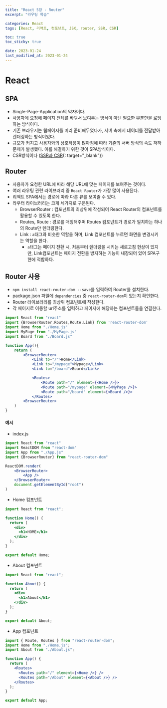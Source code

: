 ```yaml
---
title: "React 5장 - Router"
excerpt: "라우팅 학습"

categories: React
tags: [React, 리액트, 컴포넌트, JSX, router, SSR, CSR]

toc: true
toc_sticky: true

date: 2023-01-24
last_modified_at: 2023-01-24
---
```


# React

## SPA

- Single-Page-Application의 약자이다.
- 사용자에 요청에 페이지 전체를 바꿔서 보여주는 방식이 아닌 필요한 부분만을 로딩하는 방식이다.
- 기존 브라우저는 웹페이지를 미리 준비해두었다가, 서버 측에서 데이터를 전달받아 렌더링하는 방식이었다.
- 규모가 커지고 사용자와의 상호작용이 많아짐에 따라 기존의 서버 방식의 속도 저하 문제가 발생했다. 이를 해결하기 위한 것이 SPA방식이다.
- CSR방식이다 ([SSR과 CSR](https://choigirang.github.io/CS/3-CS-SSR%EA%B3%BC-CSR/){: target="\_blank"})

## Router

- 사용자가 요청한 URL에 따라 해당 URL에 맞는 페이지를 보여주는 것이다.
- 여러 라우팅 관련 라이브러리 중 `React Router`가 가장 많이 사용된다.
- 리액트 SPA에서는 경로에 따라 다른 뷰를 보여줄 수 있다.
- 라우터 라이브러리는 크게 세가지로 구분된다.
  - BrowserRouter : 컴포넌트의 최상위에 작성되어 React Router의 컴포넌트를 활용할 수 있도록 한다.
  - Routes, Route : 경로를 매칭해주며 Routes 컴포넌트가 경로가 일치하는 하나의 Route만 렌더링한다.
  - Link : `a`태그와 비슷한 역할을 하며, Link 컴포넌트를 누르면 화면을 변경시키는 역할을 한다.
    - `a`태그는 페이지 전환 시, 처음부터 렌더링을 시키는 새로고침 현상이 있지만, Link컴포넌트는 페이지 전환을 방지하는 기능이 내장되어 있어 SPA구현에 적합하다.

## Router 사용

- `npm install react-router-dom --save`를 입력하여 Router를 설치한다.
- package.json 파일에 `dependencies` 중 `react-router-dom`이 있는지 확인한다.
- Router 라이브러리를 최상위 컴포넌트에 작성한다.
- 각 페이지로 이동할 url주소를 입력하고 페이지에 해당하는 컴포넌트들을 연결한다.

```jsx
import React from "react"
import {BrowserRouter,Routes,Route,Link} from 'react-router-dom'
import Home from "./Home.js"
import MyPage from "./MyPage.js"
import Board from "./Board.js"

function App(){
    return (
        <BrowserRouter>
            <Link to="/">Home</Link>
            <Link to="/mypage">Mypage</Link>
            <Link to="/board">Board</Link>

            <Routes>
                <Route path="/" element={<Home />}>
                <Route path="/mypage" element={<MyPage />}>
                <Route path="/board" element={<Board />}>
            </Routes>
        <BrowserRouter>
    )
}
```

#### 예시

- index.js

```jsx
import React from "react"
import ReactDOM from "react-dom"
import App from "./App.js"
import {BrowserRouter} from "react-router-dom"

ReactDOM.render(
    <BrowserRouter>
        <App />
    </BrowserRouter>
    document.getElementById("root")
)
```

- Home 컴포넌트

```jsx
import React from "react";

function Home() {
  return (
    <div>
      <h1>HOME</h1>
    </div>
  );
}

export default Home;
```

- About 컴포넌트

```jsx
import React from "react";

function About() {
  return (
    <div>
      <h1>About</h1>
    </div>
  );
}

export default About;
```

- App 컴포넌트

```jsx
import { Route, Routes } from "react-router-dom";
import Home from "./Home.js";
import About from "./About.js";

function App() {
  return (
    <Routes>
      <Routes path="/" element={<Home />} />
      <Routes path="/About" element={<About />} />
    </Routes>
  );
}

export default App;
```
